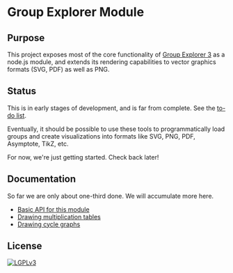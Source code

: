 
# Group Explorer Module

## Purpose

This project exposes most of the core functionality of [Group Explorer
3](https://github.com/nathancarter/group-explorer) as a node.js module, and
extends its rendering capabilities to vector graphics formats (SVG, PDF) as
well as PNG.

## Status

This is in early stages of development, and is far from complete. See the
[to-do list](to-do-list.md).

Eventually, it should be possible to use these tools to programmatically
load groups and create visualizations into formats like SVG, PNG, PDF,
Asymptote, TikZ, etc.

For now, we're just getting started.  Check back later!

## Documentation

So far we are only about one-third done.  We will accumulate more here.
 * [Basic API for this module](docs/basic-api.md)
 * [Drawing multiplication tables](docs/drawing-multiplication-tables.md)
 * [Drawing cycle graphs](docs/drawing-cycle-graphs.md)

## License

[![LGPLv3](https://www.gnu.org/graphics/lgplv3-147x51.png)](https://www.gnu.org/licenses/lgpl-3.0.en.html)
